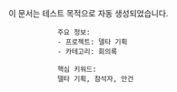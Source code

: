 이 문서는 테스트 목적으로 자동 생성되었습니다.
                
                주요 정보:
                - 프로젝트: 델타 기획
                - 카테고리: 회의록
                
                핵심 키워드:
                델타 기획, 참석자, 안건